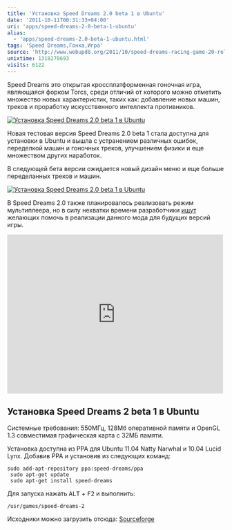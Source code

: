 ```yaml
---
title: 'Установка Speed Dreams 2.0 beta 1 в Ubuntu'
date: '2011-10-11T00:31:33+04:00'
uri: 'apps/speed-dreams-2-0-beta-1-ubuntu'
alias: 
  - 'apps/speed-dreams-2.0-beta-1-ubuntu.html'
tags: 'Speed Dreams,Гонка,Игра'
source: 'http://www.webupd8.org/2011/10/speed-dreams-racing-game-20-released.html'
unixtime: 1318278693
visits: 6122
---
```

Speed Dreams это открытая кроссплатформенная гоночная игра, являющаяся форком Torcs, среди отличий от которого можно отметить множество новых характеристик, таких как: добавление новых машин, треков и проработку искусственного интеллекта противников.

[![Установка Speed Dreams 2.0 beta 1 в Ubuntu](img/2011/10/11/00-00/speed-dreams-1-6232091814-o.jpg)](img/2011/10/11/00-00/speed-dreams-1-6232091814-o.jpg)

Новая тестовая версия Speed Dreams 2.0 beta 1 стала доступна для установки в Ubuntu и вышла с устранением различных ошибок, переделкой машин и гоночных треков, улучшением физики и еще множеством других наработок.

В следующей бета версии ожидается новый дизайн меню и еще больше переделанных треков и машин.

[![Установка Speed Dreams 2.0 beta 1 в Ubuntu](img/2011/10/11/00-00/speed-dreams-20-menu-redesign-6231574219-o.jpg)](img/2011/10/11/00-00/speed-dreams-20-menu-redesign-6231574219-o.jpg)

В Speed Dreams 2.0 также планировалось реализовать режим мультиплеера, но в силу нехватки времени разработчики [ищут](http://sourceforge.net/apps/trac/speed-dreams/wiki/helpWanted) желающих помочь в реализации данного мода для будущих версий игры.

<iframe width="500" height="369" src="https://www.youtube.com/embed/Wd4Kmu--PYA" frameborder="0" allowfullscreen=""></iframe> 

## Установка Speed Dreams 2 beta 1 в Ubuntu

Системные требования: 550МГц, 128Мб оперативной памяти и OpenGL 1.3 совместимая графическая карта с 32МБ памяти.

Установка доступна из PPA для Ubuntu 11.04 Natty Narwhal и 10.04 Lucid Lynx. Добавив PPA и установив из следующих команд:

```
sudo add-apt-repository ppa:speed-dreams/ppa
 sudo apt-get update
 sudo apt-get install speed-dreams 
```

Для запуска нажать <kbd>ALT</kbd> + <kbd>F2</kbd> и выполнить:

```
/usr/games/speed-dreams-2
```

Исходники можно загрузить отсюда: [Sourceforge](http://sourceforge.net/projects/speed-dreams/files/2.0.0/)
